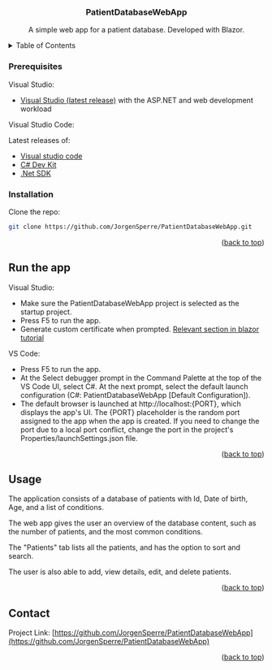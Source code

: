<h3 align="center">PatientDatabaseWebApp</h3>

  <p align="center">
    A simple web app for a patient database. Developed with Blazor.
  </p>
</div>



<!-- TABLE OF CONTENTS -->
<details>
  <summary>Table of Contents</summary>
  <ol>
    <li>
      <ul>
        <li><a href="#prerequisites">Prerequisites</a></li>
        <li><a href="#installation">Installation</a></li>
      </ul>
    </li>
    <li><a href="#usage">Usage</a></li>
  </ol>
</details>


### Prerequisites

Visual Studio:
* [Visual Studio (latest release)](https://visualstudio.microsoft.com/downloads/) with the ASP.NET and web development workload

Visual Studio Code:

Latest releases of:
* [Visual studio code](https://code.visualstudio.com/download)
* [C# Dev Kit](https://marketplace.visualstudio.com/items?itemName=ms-dotnettools.csdevkit)
* [.Net SDK](https://dotnet.microsoft.com/download/dotnet)

### Installation

Clone the repo:
   ```sh
   git clone https://github.com/JorgenSperre/PatientDatabaseWebApp.git
   ```

<p align="right">(<a href="#readme-top">back to top</a>)</p>

## Run the app

Visual Studio:
* Make sure the PatientDatabaseWebApp project is selected as the startup project.
* Press F5 to run the app.
* Generate custom certificate when prompted. [Relevant section in blazor tutorial](https://learn.microsoft.com/en-us/aspnet/core/blazor/tutorials/movie-database-app/part-1?view=aspnetcore-9.0&pivots=vs#run-the-app)


VS Code:
* Press F5 to run the app.
* At the Select debugger prompt in the Command Palette at the top of the VS Code UI, select C#. At the next prompt, select the default launch configuration (C#: PatientDatabaseWebApp [Default Configuration]).
* The default browser is launched at http://localhost:{PORT}, which displays the app's UI. The {PORT} placeholder is the random port assigned to the app when the app is created. If you need to change the port due to a local port conflict, change the port in the project's Properties/launchSettings.json file.

<p align="right">(<a href="#readme-top">back to top</a>)</p>

<!-- USAGE EXAMPLES -->
## Usage



The application consists of a database of patients with Id, Date of birth, Age, and a list of conditions.

The web app gives the user an overview of the database content, such as the number of patients, and the most common conditions.

The "Patients" tab lists all the patients, and has the option to sort and search.

The user is also able to add, view details, edit, and delete patients.
<p align="right">(<a href="#readme-top">back to top</a>)</p>


<!-- CONTACT -->
## Contact

Project Link: [https://github.com/JorgenSperre/PatientDatabaseWebApp](https://github.com/JorgenSperre/PatientDatabaseWebApp)

<p align="right">(<a href="#readme-top">back to top</a>)</p>

[Bootstrap.com]: https://img.shields.io/badge/Bootstrap-563D7C?style=for-the-badge&logo=bootstrap&logoColor=white
[Bootstrap-url]: https://getbootstrap.com
[JQuery.com]: https://img.shields.io/badge/jQuery-0769AD?style=for-the-badge&logo=jquery&logoColor=white
[JQuery-url]: https://jquery.com 
